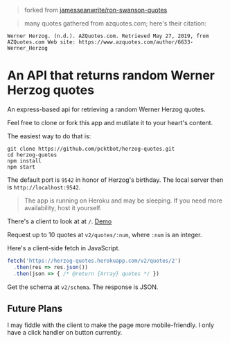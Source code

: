 > forked from [jamesseanwrite/ron-swanson-quotes](https://github.com/jamesseanwright/ron-swanson-quotes)

> many quotes gathered from azquotes.com; here's their citation:

```
Werner Herzog. (n.d.). AZQuotes.com. Retrieved May 27, 2019, from AZQuotes.com Web site: https://www.azquotes.com/author/6633-Werner_Herzog
```

# An API that returns random Werner Herzog quotes

An express-based api for retrieving a random Werner Herzog quotes. 

Feel free to clone or fork this app and mutilate it to your heart's content.

The easiest way to do that is:

```
git clone https://github.com/pcktbot/herzog-quotes.git
cd herzog-quotes
npm install
npm start
```

The default port is `9542` in honor of Herzog's birthday. The local server then is `http://localhost:9542`.

> The app is running on Heroku and may be sleeping. If you need more availability, host it yourself.

There's a client to look at at `/`. [Demo](https://herzog-quotes.herokuapp.com)

Request up to 10 quotes at `v2/quotes/:num`, where `:num` is an integer.

Here's a client-side fetch in JavaScript.

``` js
fetch('https://herzog-quotes.herokuapp.com/v2/quotes/2')
  .then(res => res.json())
  .then(json => { /* @return {Array} quotes */ })
```
Get the schema at `v2/schema`. The response is JSON.

## Future Plans

I may fiddle with the client to make the page more mobile-friendly. I only have a click handler on button currently.
